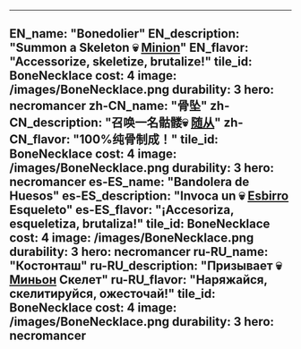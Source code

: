 ---

EN_name: "Bonedolier"
EN_description: "Summon a Skeleton 💀 <u>Minion</u>"
EN_flavor: "Accessorize, skeletize, brutalize!"
tile_id: BoneNecklace
cost: 4
image: /images/BoneNecklace.png
durability: 3
hero: necromancer
zh-CN_name: "骨坠"
zh-CN_description: "召唤一名骷髅💀 <u>随从</u>"
zh-CN_flavor: "100%纯骨制成！"
tile_id: BoneNecklace
cost: 4
image: /images/BoneNecklace.png
durability: 3
hero: necromancer
es-ES_name: "Bandolera de Huesos"
es-ES_description: "Invoca un 💀 <u>Esbirro</u> Esqueleto"
es-ES_flavor: "¡Accesoriza, esqueletiza, brutaliza!"
tile_id: BoneNecklace
cost: 4
image: /images/BoneNecklace.png
durability: 3
hero: necromancer
ru-RU_name: "Костонташ"
ru-RU_description: "Призывает 💀 <u>Миньон</u> Скелет"
ru-RU_flavor: "Наряжайся, скелитируйся, ожесточай!"
tile_id: BoneNecklace
cost: 4
image: /images/BoneNecklace.png
durability: 3
hero: necromancer
---